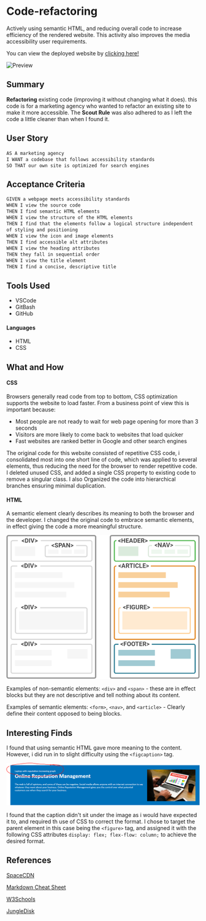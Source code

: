 # Code-refactoring

Actively using semantic HTML, and reducing overall code to increase efficiency of the rendered website. This activity also improves the media accessibility user requirements.

You can view the deployed website by [clicking here!](https://fudge88.github.io/code-refactoring/)

![Preview](assets/video/horiseon.gif)

## Summary

**Refactoring** existing code (improving it without changing what it does). this code is for a marketing agency who wanted to refactor an existing site to make it more accessible. The **Scout Rule** was also adhered to as I left the code a little cleaner than when I found it.

## User Story

```
AS A marketing agency
I WANT a codebase that follows accessibility standards
SO THAT our own site is optimized for search engines
```

## Acceptance Criteria

```
GIVEN a webpage meets accessibility standards
WHEN I view the source code
THEN I find semantic HTML elements
WHEN I view the structure of the HTML elements
THEN I find that the elements follow a logical structure independent of styling and positioning
WHEN I view the icon and image elements
THEN I find accessible alt attributes
WHEN I view the heading attributes
THEN they fall in sequential order
WHEN I view the title element
THEN I find a concise, descriptive title
```

## Tools Used

- VSCode
- GitBash
- GitHub

#### Languages

- HTML
- CSS

## What and How

#### CSS

Browsers generally read code from top to bottom, CSS optimization supports the website to load faster. From a business point of view this is important because:

- Most people are not ready to wait for web page opening for more than 3 seconds
- Visitors are more likely to come back to websites that load quicker
- Fast websites are ranked better in Google and other search engines

The original code for this website consisted of repetitive CSS code, i consolidated most into one short line of code, which was applied to several elements, thus reducing the need for the browser to render repetitive code. I deleted unused CSS, and added a single CSS property to existing code to remove a singular class. I also Organized the code into hierarchical branches ensuring minimal duplication.

#### HTML

A semantic element clearly describes its meaning to both the browser and the developer. I changed the original code to embrace semantic elements, in effect giving the code a more meaningful structure.

![Semantic-HTML](assets/images/semantic-html.png)

Examples of non-semantic elements: `<div>` and `<span>` - these are in effect blocks but they are not descriptive and tell nothing about its content.

Examples of semantic elements: `<form>`, `<nav>`, and `<article>` - Clearly define their content opposed to being blocks.

## Interesting Finds

I found that using semantic HTML gave more meaning to the content. However, i did run in to slight difficulty using the `<figcaption>` tag.

![Figcaption Error](assets/images/figcaption.PNG)

I found that the caption didn't sit under the image as i would have expected it to, and required th use of CSS to correct the format.
I chose to target the parent element in this case being the `<figure>` tag, and assigned it with the following CSS attributes `display: flex; flex-flow: column;` to achieve the desired format.

## References

[SpaceCDN](https://www.spacecdn.com/blog/content-delivery-network/how-to-optimize-css-for-faster-websites/)

[Markdown Cheat Sheet](https://www.markdownguide.org/cheat-sheet)

[W3Schools](https://www.w3schools.com/html/html5_semantic_elements.asp)

[JungleDisk](https://www.jungledisk.com/blog/content/images/blog/div-soup-vs-semantic-html.png)
